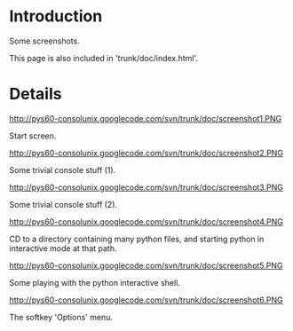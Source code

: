 # Introduction #

Some screenshots.

This page is also included in 'trunk/doc/index.html'.


# Details #

http://pys60-consolunix.googlecode.com/svn/trunk/doc/screenshot1.PNG

Start screen.

http://pys60-consolunix.googlecode.com/svn/trunk/doc/screenshot2.PNG

Some trivial console stuff (1).

http://pys60-consolunix.googlecode.com/svn/trunk/doc/screenshot3.PNG

Some trivial console stuff (2).

http://pys60-consolunix.googlecode.com/svn/trunk/doc/screenshot4.PNG

CD to a directory containing many python files, and starting python in interactive mode at that path.

http://pys60-consolunix.googlecode.com/svn/trunk/doc/screenshot5.PNG

Some playing with the python interactive shell.

http://pys60-consolunix.googlecode.com/svn/trunk/doc/screenshot6.PNG

The softkey 'Options' menu.